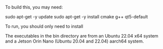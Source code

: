 To build this, you may need:

  sudo apt-get -y update
  sudo apt-get -y install cmake g++ qt5-default

To run, you should only need to install

The executables in the bin directory are from an Ubuntu 22.04 x64 system and a
Jetson Orin Nano (Ubuntu 20.04 and 22.04) aarch64 system.

